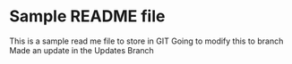 # Sample README file

This is a sample read me file to store in GIT
Going to modify this to branch 
Made an update in the Updates Branch
